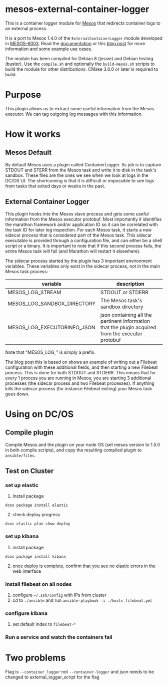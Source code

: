 # mesos-external-container-logger

This is a container logger module for [Mesos](http://mesos.apache.org/)
that redirects container logs to an external process.

It is a port to Mesos 1.4.0 of the `ExternalContainerLogger` module
developed in
[MESOS-6003](https://issues.apache.org/jira/browse/MESOS-6003).
Read the [documentation](https://reviews.apache.org/r/51258/) or this
[blog post](https://wjoel.com/posts/mesos-container-log-forwarding-with-filebeat.html)
for more information and some example use cases.

The module has been compiled for Debian 8 (jessie) and Debian testing (buster).
Use the `compile.sh` and optionally the
`build-mesos.sh` scripts to build the module for other distributions.
CMake 3.0.0 or later is required to build.

# Purpose

This plugin allows us to extract some useful information from the Mesos executor.  We can tag outgoing log messages with this information.

# How it works

## Mesos Default

By default Mesos uses a plugin called ContainerLogger.  Its job is to capture STDOUT and STERR from the Mesos task and write it to disk in the task's sandbox.  These files are the ones we see when we look at logs in the DC/OS UI.  The shortcoming is that it is difficult or impossible to see logs from tasks that exited days or weeks in the past.

## External Container Logger

This plugin hooks into the Mesos slave process and gets some useful information from the Mesos executor protobuf.  Most importantly it identifies the marathon framework and/or application ID so it can be correlated with the task ID for later log inspection.  For each Mesos task, it starts a new sidecar process that is considered part of the Mesos task.  This sidecar executable is provided through a configuration file, and can either be a shell script or a binary.  It is important to note that if this second process fails, the entire Mesos task will fail (and Marathon will restart it elsewhere).

The sidecar process started by the plugin has 3 important environment variables.  These variables only exist in the sidecar process, not in the main Mesos task process:

|variable|description|
---|---
|MESOS_LOG_STREAM|STDOUT or STDERR|
|MESOS_LOG_SANDBOX_DIRECTORY|The Mesos task's sandbox directory|
|MESOS_LOG_EXECUTORINFO_JSON|json containing all the pertinent information that the plugin acquired from the executor protobuf|

Note that "MESOS_LOG_" is simply a prefix.

The blog post this is based on shows an example of writing out a Filebeat configuration with these additional fields, and then starting a new Filebeat process.  This is done for both STDOUT and STDERR.  This means that for every 1 process you are running in Mesos, you are starting 3 additional processes (the sidecar process and two Filebeat processes).  If anything kills the sidecar process (for instance Filebeat exiting) your Mesos task goes down.

# Using on DC/OS

## Compile plugin
Compile Mesos and the plugin on your node OS (set mesos version to 1.5.0 in both compile scripts), and copy the resulting compiled plugin to `ansible/files`.

## Test on Cluster

### set up elastic

1. Install package
```
dcos package install elastic
```
2. check deploy progress
```
dcos elastic plan show deploy
```

### set up kibana

1. install package
```
dcos package install kibana
```
2. once deploy is complete, confirm that you see no elastic errors in the web interface

### install filebeat on all nodes

1. configure `~/.ssh/config` with IPs from cluster
2. cd to `./ansible` and run `ansible-playbook -i ./hosts filebeat.yml`

### configure kibana

1. set default index to `filebeat-*`

### Run a service and watch the containers fail

# Two problems
Flag is `--container_logger` not `--container-logger` and json needs to be changed to external_logger_script for the flag
